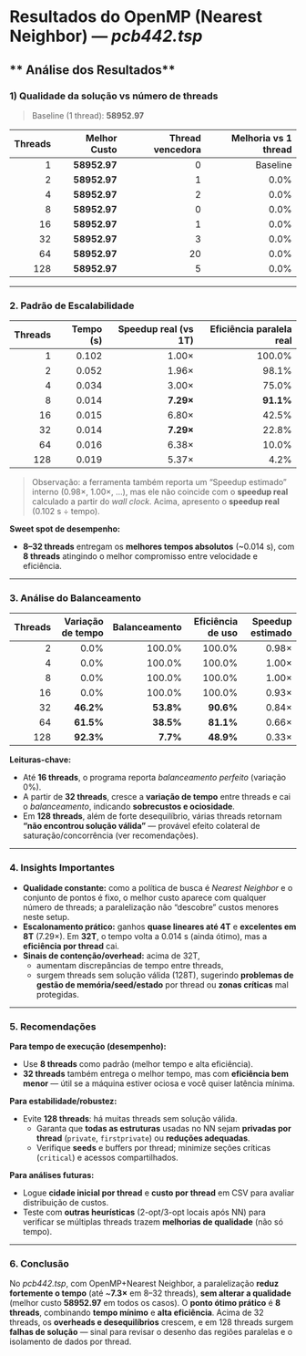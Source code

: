 # Resultados do **OpenMP** (Nearest Neighbor) — *pcb442.tsp*

## ** Análise dos Resultados**

### **1) Qualidade da solução vs número de threads**

> Baseline (1 thread): **58952.97**

| Threads | Melhor Custo  | Thread vencedora  | Melhoria vs 1 thread |
|--------:|--------------:|------------------:|---------------------:|
| 1       | **58952.97**  | 0                 | Baseline             |
| 2       | **58952.97**  | 1                 | 0.0%                 |
| 4       | **58952.97**  | 2                 | 0.0%                 |
| 8       | **58952.97**  | 0                 | 0.0%                 |
| 16      | **58952.97**  | 1                 | 0.0%                 |
| 32      | **58952.97**  | 3                 | 0.0%                 |
| 64      | **58952.97**  | 20                | 0.0%                 |
| 128     | **58952.97**  | 5                 | 0.0%                 |

---

### **2. Padrão de Escalabilidade**

| Threads | Tempo (s) | Speedup **real** (vs 1T) | Eficiência paralela **real** |
|--------:|----------:|--------------------------:|------------------------------:|
| 1       | 0.102     | 1.00×                    | 100.0%                        |
| 2       | 0.052     | 1.96×                    | 98.1%                         |
| 4       | 0.034     | 3.00×                    | 75.0%                         |
| 8       | 0.014     | **7.29×**                | **91.1%**                     |
| 16      | 0.015     | 6.80×                    | 42.5%                         |
| 32      | 0.014     | **7.29×**                | 22.8%                         |
| 64      | 0.016     | 6.38×                    | 10.0%                         |
| 128     | 0.019     | 5.37×                    | 4.2%                          |

> Observação: a ferramenta também reporta um “Speedup estimado” interno (0.98×, 1.00×, …), mas ele não coincide com o **speedup real** calculado a partir do *wall clock*. Acima, apresento o **speedup real** (0.102 s ÷ tempo).

**Sweet spot de desempenho:**  
- **8–32 threads** entregam os **melhores tempos absolutos** (~0.014 s), com **8 threads** atingindo o melhor compromisso entre velocidade e eficiência.

---

### **3. Análise do Balanceamento**

| Threads | Variação de tempo | Balanceamento | Eficiência de uso | Speedup estimado |
|--------:|-------------------:|--------------:|------------------:|-----------------:|
| 2       | 0.0%               | 100.0%        | 100.0%            | 0.98×            |
| 4       | 0.0%               | 100.0%        | 100.0%            | 1.00×            |
| 8       | 0.0%               | 100.0%        | 100.0%            | 1.00×            |
| 16      | 0.0%               | 100.0%        | 100.0%            | 0.93×            |
| 32      | **46.2%**          | **53.8%**     | **90.6%**         | 0.84×            |
| 64      | **61.5%**          | **38.5%**     | **81.1%**         | 0.66×            |
| 128     | **92.3%**          | **7.7%**      | **48.9%**         | 0.33×            |

**Leituras-chave:**
- Até **16 threads**, o programa reporta *balanceamento perfeito* (variação 0%).  
- A partir de **32 threads**, cresce a **variação de tempo** entre threads e cai o *balanceamento*, indicando **sobrecustos e ociosidade**.
- Em **128 threads**, além de forte desequilíbrio, várias threads retornam **“não encontrou solução válida”** — provável efeito colateral de saturação/concorrência (ver recomendações).

---

### **4. Insights Importantes**

- **Qualidade constante:** como a política de busca é *Nearest Neighbor* e o conjunto de pontos é fixo, o melhor custo aparece com qualquer número de threads; a paralelização não “descobre” custos menores neste setup.
- **Escalonamento prático:** ganhos **quase lineares até 4T** e **excelentes em 8T** (7.29×). Em **32T**, o tempo volta a 0.014 s (ainda ótimo), mas a **eficiência por thread** cai.
- **Sinais de contenção/overhead:** acima de 32T,
  - aumentam discrepâncias de tempo entre threads,
  - surgem threads sem solução válida (128T), sugerindo **problemas de gestão de memória/seed/estado** por thread ou **zonas críticas** mal protegidas.

---

### **5. Recomendações**

**Para tempo de execução (desempenho):**
- Use **8 threads** como padrão (melhor tempo e alta eficiência).
- **32 threads** também entrega o melhor tempo, mas com **eficiência bem menor** — útil se a máquina estiver ociosa e você quiser latência mínima.

**Para estabilidade/robustez:**
- Evite **128 threads**: há muitas threads sem solução válida.  
  - Garanta que **todas as estruturas** usadas no NN sejam **privadas por thread** (`private`, `firstprivate`) ou **reduções adequadas**.
  - Verifique **seeds** e buffers por thread; minimize seções críticas (`critical`) e acessos compartilhados.

**Para análises futuras:**
- Logue **cidade inicial por thread** e **custo por thread** em CSV para avaliar distribuição de custos.
- Teste com **outras heurísticas** (2-opt/3-opt locais após NN) para verificar se múltiplas threads trazem **melhorias de qualidade** (não só tempo).

---

### **6. Conclusão**

No *pcb442.tsp*, com OpenMP+Nearest Neighbor, a paralelização **reduz fortemente o tempo** (até ~**7.3×** em 8–32 threads), **sem alterar a qualidade** (melhor custo **58952.97** em todos os casos). O **ponto ótimo prático** é **8 threads**, combinando **tempo mínimo** e **alta eficiência**. Acima de 32 threads, os **overheads e desequilíbrios** crescem, e em 128 threads surgem **falhas de solução** — sinal para revisar o desenho das regiões paralelas e o isolamento de dados por thread.
